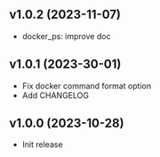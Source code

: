 ## v1.0.2 (2023-11-07)

- docker_ps: improve doc 

## v1.0.1 (2023-30-01)

- Fix docker command format option
- Add CHANGELOG

## v1.0.0 (2023-10-28)

- Init release